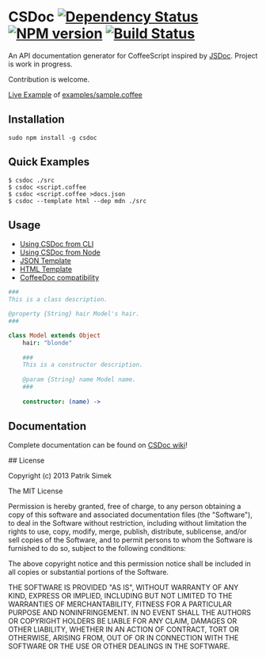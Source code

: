 # CSDoc [![Dependency Status](https://david-dm.org/patriksimek/csdoc.png)](https://david-dm.org/patriksimek/csdoc) [![NPM version](https://badge.fury.io/js/csdoc.png)](http://badge.fury.io/js/csdoc) [![Build Status](https://secure.travis-ci.org/patriksimek/csdoc.png)](http://travis-ci.org/patriksimek/csdoc)

An API documentation generator for CoffeeScript inspired by [JSDoc](https://github.com/jsdoc3/jsdoc). Project is work in progress.

Contribution is welcome.

[Live Example](http://csdoc.org) of [examples/sample.coffee](https://github.com/patriksimek/csdoc/blob/master/examples/sample.coffee)

## Installation

    sudo npm install -g csdoc

## Quick Examples

```
$ csdoc ./src
$ csdoc <script.coffee
$ csdoc <script.coffee >docs.json
$ csdoc --template html --dep mdn ./src
```

## Usage

* [Using CSDoc from CLI](https://github.com/patriksimek/csdoc/wiki/Using-CSDoc-from-CLI)
* [Using CSDoc from Node](https://github.com/patriksimek/csdoc/wiki/Using-CSDoc-from-Node)
* [JSON Template](https://github.com/patriksimek/csdoc/wiki/JSON-Template)
* [HTML Template](https://github.com/patriksimek/csdoc/wiki/HTML-Template)
* [CoffeeDoc compatibility](https://github.com/patriksimek/csdoc/wiki/CoffeeDoc-compatibility)

```coffeescript
###
This is a class description.

@property {String} hair Model's hair.
###

class Model extends Object
	hair: "blonde"
	
	###
	This is a constructor description.
	
	@param {String} name Model name.
	###
	
	constructor: (name) ->
```

## Documentation

Complete documentation can be found on [CSDoc wiki](https://github.com/patriksimek/csdoc/wiki)!

<a name="license" />
## License

Copyright (c) 2013 Patrik Simek

The MIT License

Permission is hereby granted, free of charge, to any person obtaining a copy of this software and associated documentation files (the "Software"), to deal in the Software without restriction, including without limitation the rights to use, copy, modify, merge, publish, distribute, sublicense, and/or sell copies of the Software, and to permit persons to whom the Software is furnished to do so, subject to the following conditions:

The above copyright notice and this permission notice shall be included in all copies or substantial portions of the Software.

THE SOFTWARE IS PROVIDED "AS IS", WITHOUT WARRANTY OF ANY KIND, EXPRESS OR IMPLIED, INCLUDING BUT NOT LIMITED TO THE WARRANTIES OF MERCHANTABILITY, FITNESS FOR A PARTICULAR PURPOSE AND NONINFRINGEMENT. IN NO EVENT SHALL THE AUTHORS OR COPYRIGHT HOLDERS BE LIABLE FOR ANY CLAIM, DAMAGES OR OTHER LIABILITY, WHETHER IN AN ACTION OF CONTRACT, TORT OR OTHERWISE, ARISING FROM, OUT OF OR IN CONNECTION WITH THE SOFTWARE OR THE USE OR OTHER DEALINGS IN THE SOFTWARE.
